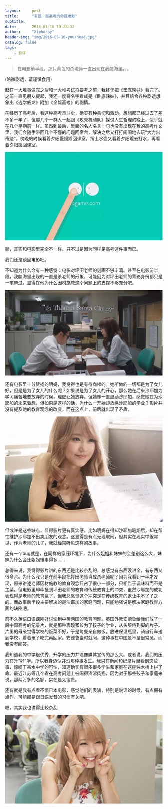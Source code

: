 ```yaml
---
layout:     post
title:      "有是一部高考的命题电影"
subtitle:   
date:       2016-05-16 19:28:32
author:     "Xiphoray"
header-img: "img/2016-05-16-you/head.jpg"
catalog: false
tags:     
    - 影评
---
```


> 在电影前半段，那只黄色的杀老师一直出现在我脑海里。。。

(略微剧透，请谨慎食用)

赶在一大堆事做完之后和一大堆考试将要考之前，我终于把《垫底辣妹》看完了。之前一直见朋友提起，我还一度将名字看成是《卧底辣妹》，并且结合各种剧透想象出《逃学威龙》附加《全城高考》的剧情。

在经历了高考后，看这种高考奋斗史，确实有种亲切和激动。想想都已经过去了差不多一年了，但那几个一群人一起跟《攻壳机动队》探讨人生哲理的晚上，似乎就在几个星期前一样。虽然到最后，里面的名人名言一句也没有出现在我的高考作文里。我们会随手带回几个不懂的问题回宿舍，解决之后又打打闹闹地去玩“大力出奇迹”。傍晚的时候看着夕阳慢慢踱回课室，捎上水壶又看着夕阳踱去打水，再看着夕阳踱回课室。

![img](/img/2016-05-16-you/1.jpg)

额，其实和电影里完全不一样。只不过是因为同样是高考这件事而已。

我们还是谈回电影吧。

不知道为什么会有一种感觉：电影对坪田老师的刻画不够丰满。甚至在电影前半段，我脑海里出现的一直是杀老师的形象。可能因为对坪田老师的背影身份都只是一笔带过，显得在他为什么因材施教这个问题上的支撑不够充分吧。

![img](/img/2016-05-16-you/2.jpg)

还有电影里十分赞扬的明妈，我觉得也是有待商榷的。她所做的一切都是为了女儿好，但是是为了女儿的什么呢？如果说是为了女儿的开心，那么她在后来沙耶加为学习痛苦地要放弃的时候，理应让她放弃。但她却一直鼓励沙耶加，感觉她在为沙耶加的未来着想，但如果是这样的话，为什么一开始却放纵沙耶加的学业？影片并没有提及她的教育观念的改变，而在这点上，前后就出现了矛盾。

![img](/img/2016-05-16-you/3.jpg)

但或许是这些缺点，显得影片更有真实感。比如明妈在得知沙耶加吸烟后，却在帮忙维护沙耶加不出卖朋友的观念。这显得是有点无理取闹，但其实在现实中很常见，作为老师的儿子，我就经常听见这样的故事。

还有一个bug就是，在同样的家庭环境下，为什么姐姐和妹妹的会差别这么大，妹妹为什么会比姐姐懂事得多……

总得来说，我觉得影片讲的东西还是比较杂乱的，总感觉有东西没讲全，有东西又很多余。为什么我只是在前半段把坪田老师当成杀老师呢？因为我看到一半才发现，原来讲述老师因材施教的教育观念只占了很小一部分，只相当于调味料而不是主菜。但电影里却牵扯到坪田老师的教育和传统教育上的冲突，虽然沙耶加的成功表现得是老师的教育赢了，但我总感觉这个冲突是在传统教育的退让中不了了之的。而故事后半段主要解决的是沙耶加的家庭问题，只能勉强说是解决家庭教育方面的缺陷吧。

前不久英语口语课刚好讨论到中英两国的教育问题。英国外教安德鲁给我们放了一段中国高考的纪录片，就是那种表现家长为了孩子的学业，从头服侍到脚的片子。片里的母亲觉得学校的饭菜不好，于是每餐亲自做饭，放进保温瓶里，骑自行车送到学校，看着孩子吃完再回家。安德鲁当时就问，这种事在中国是不是很常见。而我没有回答。

我知道我的中学很优秀，升学的压力并没像媒体宣传的那么大。或者说，我们的压力在升"好"学。所以我身边似并没那种事发生。我只在新闻和纪录片里看到这些事，惊叹于某水中学的可怕，知道确实有很多很多学生和家庭在这座独木桥上拼了命。最近江苏等几个省在高考问题上被闹得沸沸扬扬，因为对于那些孩子和家庭来说，那两万多的名额，实在是太宝贵。

还有就是我有点看不惯日本电影，感觉他们的表演，特别是说话的时候，有点假有点作，可能那是跟日语发音的习惯有关吧。


嗯，其实我也讲得比较杂乱

![img](/img/2016-05-16-you/4.jpg)

